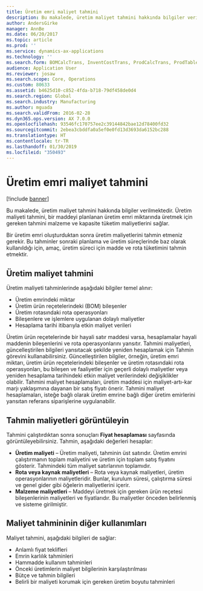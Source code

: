 ```yaml
---
title: Üretim emri maliyet tahmini
description: Bu makalede, üretim maliyet tahmini hakkında bilgiler verilmektedir. Üretim maliyeti tahmini, bir maddeyi planlanan üretim emri miktarında üretmek için gereken tahmini malzeme ve kapasite tüketim maliyetlerini sağlar.
author: AndersGirke
manager: AnnBe
ms.date: 06/20/2017
ms.topic: article
ms.prod: ''
ms.service: dynamics-ax-applications
ms.technology: ''
ms.search.form: BOMCalcTrans, InventCostTrans, ProdCalcTrans, ProdTableJour, ProdTableListPage
audience: Application User
ms.reviewer: josaw
ms.search.scope: Core, Operations
ms.custom: 80633
ms.assetid: b4625d10-c852-4fda-b718-79df458de0d4
ms.search.region: Global
ms.search.industry: Manufacturing
ms.author: mguada
ms.search.validFrom: 2016-02-28
ms.dyn365.ops.version: AX 7.0.0
ms.openlocfilehash: 93546fc170757ee2c39144842bae12d78400fd32
ms.sourcegitcommit: 2ebea3cbddfa0a5ef0e0fd13d3693da6152bc288
ms.translationtype: HT
ms.contentlocale: tr-TR
ms.lasthandoff: 01/30/2019
ms.locfileid: "350493"
---
```

# <a name="production-order-cost-estimation"></a>Üretim emri maliyet tahmini

[!include [banner](../includes/banner.md)]

Bu makalede, üretim maliyet tahmini hakkında bilgiler verilmektedir. Üretim maliyeti tahmini, bir maddeyi planlanan üretim emri miktarında üretmek için gereken tahmini malzeme ve kapasite tüketim maliyetlerini sağlar. 

Bir üretim emri oluşturduktan sonra üretim maliyetlerini tahmin etmeniz gerekir. Bu tahminler sonraki planlama ve üretim süreçlerinde baz olarak kullanıldığı için, amaç, üretim süreci için madde ve rota tüketimini tahmin etmektir.

## <a name="production-cost-estimation"></a>Üretim maliyet tahmini
Üretim maliyeti tahminlerinde aşağıdaki bilgiler temel alınır:

-   Üretim emrindeki miktar
-   Üretim ürün reçetelerindeki (BOM) bileşenler
-   Üretim rotasındaki rota operasyonları
-   Bileşenlere ve işlemlere uygulanan dolaylı maliyetler
-   Hesaplama tarihi itibarıyla etkin maliyet verileri

Üretim ürün reçetelerinde bir hayali satır maddesi varsa, hesaplamalar hayali maddenin bileşenlerini ve rota operasyonlarını yansıtır. Tahmini maliyetleri, güncelleştirilen bilgileri yansıtacak şekilde yeniden hesaplamak için Tahmin görevini kullanabilirsiniz. Güncelleştirilen bilgiler, örneğin, üretim emri miktarı, üretim ürün reçetelerindeki bileşenler ve üretim rotasındaki rota operasyonları, bu bileşen ve faaliyetler için geçerli dolaylı maliyetler veya yeniden hesaplama tarihindeki etkin maliyet verilerindeki değişiklikler olabilir. Tahmini maliyet hesaplamaları, üretim maddesi için maliyet-artı-kar marjı yaklaşımına dayanan bir satış fiyatı önerir. Tahmini maliyet hesaplamaları, isteğe bağlı olarak üretim emrine bağlı diğer üretim emirlerini yansıtan referans siparişlerine uygulanabilir.

## <a name="view-the-estimated-costs"></a>Tahmin maliyetleri görüntüleyin
Tahmini çalıştırdıktan sonra sonuçları **Fiyat hesaplaması** sayfasında görüntüleyebilirsiniz. Tahmin, aşağıdaki değerleri hesaplar:

-   **Üretim maliyeti** – Üretim maliyeti, tahminin üst satırıdır. Üretim emrini çalıştırmanın toplam maliyetini ve üretim için toplam satış fiyatını gösterir. Tahmindeki tüm maliyet satırlarının toplamıdır.
-   **Rota veya kaynak maliyetleri** – Rota veya kaynak maliyetleri, üretim operasyonlarının maliyetleridir. Bunlar, kurulum süresi, çalıştırma süresi ve genel gider gibi öğelerin maliyetlerini içerir.
-   **Malzeme maliyetleri** – Maddeyi üretmek için gereken ürün reçetesi bileşenlerinin maliyetleri ve fiyatlarıdır. Bu maliyetler önceden belirlenmiş ve sisteme girilmiştir.

## <a name="other-uses-of-cost-estimation"></a>Maliyet tahmininin diğer kullanımları
Maliyet tahmini, aşağıdaki bilgileri de sağlar:

-   Anlamlı fiyat teklifleri
-   Emrin karlılık tahminleri
-   Hammadde kullanım tahminleri
-   Önceki üretimlerin maliyet bilgilerinin karşılaştırılması
-   Bütçe ve tahmin bilgileri
-   Belirli bir maliyeti korumak için gereken üretim boyutu tahminleri




